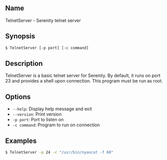 ## Name

TelnetServer - Serenity telnet server

## Synopsis

```sh
$ TelnetServer [-p port] [-c command]
```

## Description

TelnetServer is a basic telnet server for Serenity. By default, it
runs on port 23 and provides a shell upon connection. This program
must be run as root.

## Options

-   `--help`: Display help message and exit
-   `--version`: Print version
-   `-p port`: Port to listen on
-   `-c command`: Program to run on connection

## Examples

```sh
$ TelnetServer -p 24 -c "/usr/bin/nyancat -f 60"
```
